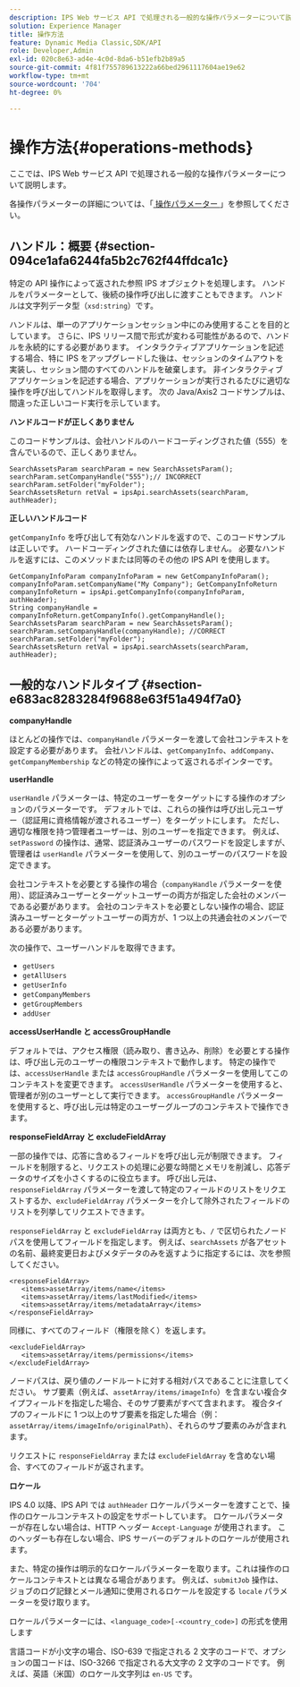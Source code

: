 ```yaml
---
description: IPS Web サービス API で処理される一般的な操作パラメーターについて説明します。
solution: Experience Manager
title: 操作方法
feature: Dynamic Media Classic,SDK/API
role: Developer,Admin
exl-id: 020c8e63-ad4e-4c0d-8da6-b51efb2b89a5
source-git-commit: 4f81f755789613222a66bed2961117604ae19e62
workflow-type: tm+mt
source-wordcount: '704'
ht-degree: 0%

---
```


# 操作方法{#operations-methods}

ここでは、IPS Web サービス API で処理される一般的な操作パラメーターについて説明します。

各操作パラメーターの詳細については、「[ 操作パラメーター ](/help/aem-ips-api/operations/c-operations-intro/c-methods/c-methods.md)」を参照してください。

## ハンドル：概要 {#section-094ce1afa6244fa5b2c762f44ffdca1c}

特定の API 操作によって返された参照 IPS オブジェクトを処理します。 ハンドルをパラメーターとして、後続の操作呼び出しに渡すこともできます。 ハンドルは文字列データ型（`xsd:string`）です。

ハンドルは、単一のアプリケーションセッション中にのみ使用することを目的としています。 さらに、IPS リリース間で形式が変わる可能性があるので、ハンドルを永続的にする必要があります。 インタラクティブアプリケーションを記述する場合、特に IPS をアップグレードした後は、セッションのタイムアウトを実装し、セッション間のすべてのハンドルを破棄します。 非インタラクティブアプリケーションを記述する場合、アプリケーションが実行されるたびに適切な操作を呼び出してハンドルを取得します。 次の Java/Axis2 コードサンプルは、間違った正しいコード実行を示しています。

**ハンドルコードが正しくありません**

このコードサンプルは、会社ハンドルのハードコーディングされた値（555）を含んでいるので、正しくありません。

```
SearchAssetsParam searchParam = new SearchAssetsParam(); searchParam.setCompanyHandle("555");// INCORRECT 
searchParam.setFolder("myFolder"); 
SearchAssetsReturn retVal = ipsApi.searchAssets(searchParam, authHeader);
```

**正しいハンドルコード**

`getCompanyInfo` を呼び出して有効なハンドルを返すので、このコードサンプルは正しいです。 ハードコーディングされた値には依存しません。 必要なハンドルを返すには、このメソッドまたは同等のその他の IPS API を使用します。

```
GetCompanyInfoParam companyInfoParam = new GetCompanyInfoParam(); 
companyInfoParam.setCompanyName("My Company"); GetCompanyInfoReturn companyInfoReturn = ipsApi.getCompanyInfo(companyInfoParam, authHeader); 
String companyHandle = companyInfoReturn.getCompanyInfo().getCompanyHandle(); 
SearchAssetsParam searchParam = new SearchAssetsParam(); searchParam.setCompanyHandle(companyHandle); //CORRECT 
searchParam.setFolder("myFolder"); 
SearchAssetsReturn retVal = ipsApi.searchAssets(searchParam, authHeader);
```

## 一般的なハンドルタイプ {#section-e683ac8283284f9688e63f51a494f7a0}

**companyHandle**

ほとんどの操作では、`companyHandle` パラメーターを渡して会社コンテキストを設定する必要があります。 会社ハンドルは、`getCompanyInfo`、`addCompany`、`getCompanyMembership` などの特定の操作によって返されるポインターです。

**userHandle**

`userHandle` パラメーターは、特定のユーザーをターゲットにする操作のオプションのパラメーターです。 デフォルトでは、これらの操作は呼び出し元ユーザー（認証用に資格情報が渡されるユーザー）をターゲットにします。 ただし、適切な権限を持つ管理者ユーザーは、別のユーザーを指定できます。 例えば、`setPassword` の操作は、通常、認証済みユーザーのパスワードを設定しますが、管理者は `userHandle` パラメーターを使用して、別のユーザーのパスワードを設定できます。

会社コンテキストを必要とする操作の場合（`companyHandle` パラメーターを使用）、認証済みユーザーとターゲットユーザーの両方が指定した会社のメンバーである必要があります。 会社のコンテキストを必要としない操作の場合、認証済みユーザーとターゲットユーザーの両方が、1 つ以上の共通会社のメンバーである必要があります。

次の操作で、ユーザーハンドルを取得できます。

* `getUsers`
* `getAllUsers`
* `getUserInfo`
* `getCompanyMembers`
* `getGroupMembers`
* `addUser`

**accessUserHandle と accessGroupHandle**

デフォルトでは、アクセス権限（読み取り、書き込み、削除）を必要とする操作は、呼び出し元のユーザーの権限コンテキストで動作します。 特定の操作では、`accessUserHandle` または `accessGroupHandle` パラメーターを使用してこのコンテキストを変更できます。 `accessUserHandle` パラメーターを使用すると、管理者が別のユーザーとして実行できます。 `accessGroupHandle` パラメーターを使用すると、呼び出し元は特定のユーザーグループのコンテキストで操作できます。

**responseFieldArray と excludeFieldArray**

一部の操作では、応答に含めるフィールドを呼び出し元が制限できます。 フィールドを制限すると、リクエストの処理に必要な時間とメモリを削減し、応答データのサイズを小さくするのに役立ちます。 呼び出し元は、`responseFieldArray` パラメーターを渡して特定のフィールドのリストをリクエストするか、`excludeFieldArray` パラメーターを介して除外されたフィールドのリストを列挙してリクエストできます。

`responseFieldArray` と `excludeFieldArray` は両方とも、`/` で区切られたノードパスを使用してフィールドを指定します。 例えば、`searchAssets` が各アセットの名前、最終変更日およびメタデータのみを返すように指定するには、次を参照してください。

```
<responseFieldArray> 
   <items>assetArray/items/name</items> 
   <items>assetArray/items/lastModified</items> 
   <items>assetArray/items/metadataArray</items> 
</responseFieldArray>
```

同様に、すべてのフィールド（権限を除く）を返します。

```
<excludeFieldArray> 
   <items>assetArray/items/permissions</items> 
</excludeFieldArray>
```

ノードパスは、戻り値のノードルートに対する相対パスであることに注意してください。 サブ要素（例えば、`assetArray/items/imageInfo`）を含まない複合タイプフィールドを指定した場合、そのサブ要素がすべて含まれます。 複合タイプのフィールドに 1 つ以上のサブ要素を指定した場合（例：`assetArray/items/imageInfo/originalPath`）、それらのサブ要素のみが含まれます。

リクエストに `responseFieldArray` または `excludeFieldArray` を含めない場合、すべてのフィールドが返されます。

**ロケール**

IPS 4.0 以降、IPS API では `authHeader` ロケールパラメーターを渡すことで、操作のロケールコンテキストの設定をサポートしています。 ロケールパラメーターが存在しない場合は、HTTP ヘッダー `Accept-Language` が使用されます。 このヘッダーも存在しない場合、IPS サーバーのデフォルトのロケールが使用されます。

また、特定の操作は明示的なロケールパラメーターを取ります。これは操作のロケールコンテキストとは異なる場合があります。 例えば、`submitJob` 操作は、ジョブのログ記録とメール通知に使用されるロケールを設定する `locale` パラメーターを受け取ります。

ロケールパラメーターには、`<language_code>[-<country_code>]` の形式を使用します

言語コードが小文字の場合、ISO-639 で指定される 2 文字のコードで、オプションの国コードは、ISO-3266 で指定される大文字の 2 文字のコードです。 例えば、英語（米国）のロケール文字列は `en-US` です。
